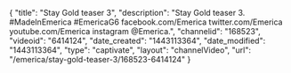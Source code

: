{
    "title": "Stay Gold teaser 3",
    "description": "Stay Gold teaser 3. #MadeInEmerica #EmericaG6 facebook.com\/Emerica twitter.com\/Emerica youtube.com\/Emerica instagram @Emerica.",
    "channelid": "168523",
    "videoid": "6414124",
    "date_created": "1443113364",
    "date_modified": "1443113364",
    "type": "captivate",
    "layout": "channelVideo",
    "url": "\/emerica\/stay-gold-teaser-3\/168523-6414124"
}